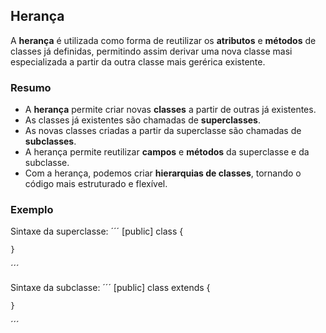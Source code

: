 ## Herança

A **herança** é utilizada como forma de reutilizar os **atributos** e **métodos** de classes já definidas, permitindo assim derivar uma nova classe masi especializada a partir da outra classe mais gerérica existente.

### Resumo

- A **herança** permite criar novas **classes** a partir de outras já existentes.
- As classes já existentes são chamadas de **superclasses**.
- As novas classes criadas a partir da superclasse são chamadas de **subclasses**.
- A herança permite reutilizar **campos** e **métodos** da superclasse e da subclasse.
- Com a herança, podemos criar **hierarquias de classes**, tornando o código mais estruturado e flexível.

### Exemplo

Sintaxe da superclasse:
´´´
    [public] class <superclasse> {

    }
´´´

Sintaxe da subclasse:
´´´
    [public] class <subclasse> extends <superclasse> {

    }
´´´

